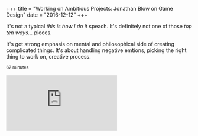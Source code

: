 +++
title = "Working on Ambitious Projects: Jonathan Blow on Game Design"
date =  "2016-12-12"
+++


It's not a typical <i>this is how I do it</i> speach. It's definitely not one of those <i>top ten ways&#8230;</i> pieces.

It's got strong emphasis on mental and philosophical side of creating complicated things.
It's about handling negative emtions, picking the right thing to work on, creative process. 

<small>67 minutes</small>
<div class="video">
<iframe width="" height="" src="https://www.youtube.com/embed/d0m0jIzJfiQ" frameborder="0" allowfullscreen></iframe>
</div>
<!--more-->